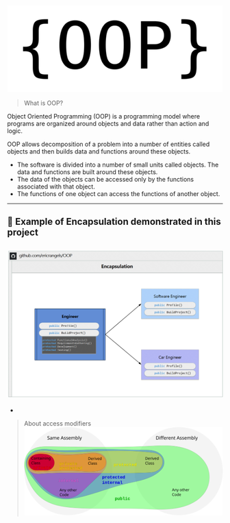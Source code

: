 ![OOP](./img/OOP.png)

>What is OOP?

Object Oriented Programming (OOP) is a programming model where programs are organized around objects and data rather than action and logic.

OOP allows decomposition of a problem into a number of entities called objects and then builds data and functions around these objects. 
- The software is divided into a number of small units called objects. The data and functions are built around these objects.
- The data of the objects can be accessed only by the functions associated with that object.
- The functions of one object can access the functions of another object.


***


## 📌 Example of Encapsulation demonstrated in this project
![Encapsulation](./img/Encapsulation.png)
-
-
>About access modifiers
![](./img/AccessModifiers.svg)
